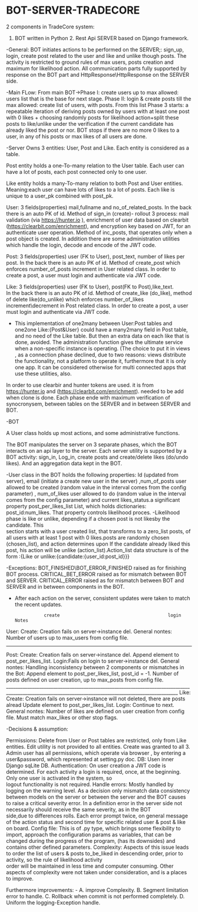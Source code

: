 # BOT-SERVER-TRADECORE
 
2 components in TradeCore system:
1. BOT written  in Python 2. Rest Api SERVER based on Django framework.

-General: BOT  initiates actions  to be performed on the SERVER;: sign_up, login, create post related to the user and like and unlike though posts. The  activity is restricted to ground rules of max users, posts creation and maximum for likelihood action. 
All communication parts fully supported by response on the BOT part and HttpResponse\HttpResponse on the SERVER side.

-Main FLow:
From main BOT->Phase I: create users up to max allowed: users list that is the base for next stage. Phase II: login & create posts till the max allowed: create list of users, with posts. From this list Phase 3 starts: a repeatable iteration of  deriving posts owned by users with at least one post with 0 likes + choosing randomly posts for likelihood action+split these posts to like/unlike under the verification if the current candidate has already liked the post or nor. BOT stops if there are no more 0 likes to a user, in any of his posts or max likes of all users are done.

-Server
Owns 3 entities: User, Post and Like. Each entity is considered as a table.

Post entity holds a one-To-many relation  to the User table. Each user can have a lot of posts, each post connected only to one user.

Like entity holds a many-To-many relation to both Post and User entities. Meaning:each user can have lots of likes to a lot of posts. Each like is unique to a user_pk combined with post_pk.

User: 3 fields(properties) mail,fullname and no_of_related_posts. In the back there is an auto 
PK of id. 
Method of sign_in (create)- rollout 3 process: mail validation (via https://hunter.io ), enrichment of user data based on clearbit (https://clearbit.com/enrichment), and encryption key based on JWT, for an authenticate user operation.
Method of inc_posts, that operates only when a post object is created.
In addition there are some administration utilities which handle the login, decode and encode of the JWT code. 

Post: 3 fields(properties) user (FK to User), post_text, number of likes per post.
In the back there is an auto PK of id.
Method of create_post which enforces number_of_posts increment in User related class.
In order to create a post, a user must login and authenticate via JWT code.

Like: 3 fields(properties) user (FK to User), post(FK to Post),like_text.   
            In the back there is an auto PK of id.
Method of create_like (do_like), method of delete like(do_unlike) which enforces number_of_likes increment\decrement in Post related class.
In order to create a post, a user must login and authenticate via JWT code.

* This implementation of one2many between User:Post tables and one2one Like:{Post&User} could have a many2many field in Post table, and no need of the Like table. But then an extra data on each like that is done, avoided. 
The administration function gives the ultimate service when a non-specific instance is operating. (The choice to put it in views , as a connection phase declined, due to two reasons: views distribute the functionality, not a platform to operate it, furthermore that it is only one app. It can be considered otherwise for multi connected apps that use these utilities, also.

In order to use clearbir and hunter tokens are used. it is from https://hunter.io and  (https://clearbit.com/enrichment). needed to be add when clone is done.
Each phase ende with maximum verification of synocronysem, between tables on the SERVER and in between SERVER and BOT.

-BOT 

A User class holds up most actions, and some administrative functions.

The BOT manipulates the server on 3 separate phases, which the BOT interacts on an api layer to the server.  Each server utility is supported by a BOT activity: sign_in, Log_in, create posts and create/delete likes (do/undo likes). And an aggregation data kept in the BOT.

-User class in the BOT holds the following properties:
  Id (updated from server), email (initiate a create new user in the server) ,num_of_posts user     
  allowed to be created (random value in the interval comes from the config parameter) , 
  num_of_likes user allowed to do (random value in the interval comes from the config 
  parameter) and current likes_status.a significant property post_per_likes_list
 List, which  holds dictionaries: post_id:num_likes.  That property controls likelihood proces. 
-Likelihood phase is like or unlike, depending if a chosen post is not likesby the candidate. This  
 section starts with a user created list, that transforms to a zero_list posts, of all users with at 
 least 1 post with 0 likes.posts are randomly chosen (chosen_list), and action determines upon If 
 the candidate already liked this post, his action will be unlike (action_list).Action_list data 
 structure is of the form :{Like or unlike:{candidate:{user_id:post_id}}}

-Exceptions: BOT_FINISHED\BOT_ERROR_FINISHED raised as for finishing BOT process.
                    CRITICAL_BET_ERROR raised as for mismatch between BOT and SERVER. 
                    CRITICAL_ERROR raised as for mismatch between BOT and SERVER and in 
                                                 between components in the BOT.

- After each action on the server, consistent updates were taken to match the recent updates.

                 create                                         login                                     Notes

User: Create: Creation fails on server->instance del. General nontes: Number of users up to max_users from config file.
______________________________________________________________________________________________________________________________________________________
Post: Create: Creation fails on server->instance del. Append element to post_per_likes_list. Login:Fails on login to server->instance del.
      General nontes: Handling inconsistency between 2 components or mismatches in the Bot: Append element to post_per_likes_list, post_id = -1.
      Number of posts defined on user creation, up to max_posts from config file.  
_______________________________________________________________________________________________________________________________________________________                    Like: Create: Creation fails on server->instance will not deleted, there are posts alread Update element to post_per_likes_list. Login: Continue to next. 
      General nontes: Number of likes are defined on user creation from config file. Must match max_likes or other stop flags.
                 

-Decisions & assumption:

Permissions:    Delete from User or Post  tables are restricted, only from Like entities.
                Edit utility is not provided to all entities.
    		          Create was granted to all 3. 
                Admin user has all permissions, which operate via browser , by entering a user&password, which represented at setting.py doc.
DB:             Usen inner Django sqLite DB.
Authentication: On user creation a JWT code is determined. For each activity a login is required, once, at the beginning. Only one user is activated in the system,  so  
                logout functionality is not required. 
Handle errors:  Mostly handled by logging on the warning level. As a decision only mismatch data consistency between models on the server or between the server and the BOT 
                causes to  raise a critical severity error. In a definition error in the server side not necessarily should receive the same severity, as in the BOT    
                side,due to differences rolls. Each error prompt twice, on general message of the action status and second time for specific related user & post & like 
                on board.
Config file:    This is of .py type, which brings some flexibility to import, approach the configuration params as variables, that can be changed during the progress of                 the program, (has its downsides) and contains other defined parameters.
Complexity:     Aspects of this issue leads to order the list of users & posts to_be_liked in descending order, prior to activity, so the rule of likelihood activity  
                order will be maintained in less time and computer consuming. Other aspects of complexity were not taken under consideration, and is a places to improve.

Furthermore improvements:
    -  A. improve Complexity. B. Segment limitation error to handle. C. Rollback when commit is 
       not performed completely. D. Uniform the logging-Exception handle. 
